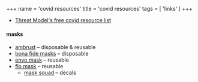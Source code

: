 +++
name = 'covid resources'
title = 'covid resources'
tags = [
  'links'
]
+++

- [Threat Model's free covid resource list](https://www.patreon.com/posts/86871700)

#### masks

- [ambrust](https://www.armbrustusa.com/) – disposable & reusable
- [bona fide masks](https://bonafidemasks.com/) – disposable
- [envo mask](https://envomask.com/) – reusable
- [flo mask](https://www.flomask.com/) – reusable
  - [mask squad](https://masksquad.bigcartel.com/) – decals
